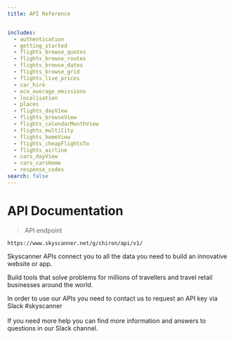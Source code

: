 ```yaml
---
title: API Reference


includes:
  - authentication
  - getting_started
  - flights_browse_quotes
  - flights_browse_routes
  - flights_browse_dates
  - flights_browse_grid
  - flights_live_prices
  - car_hire
  - eco_average_emissions
  - localisation
  - places
  - flights_dayView
  - flights_browseView
  - flights_calendarMonthView
  - flights_multiCity
  - flights_homeView
  - flights_cheapFlightsTo
  - flights_airline
  - cars_dayView
  - cars_carsHome
  - response_codes
search: false
---
```


# API Documentation

> API endpoint

```shell
https://www.skyscanner.net/g/chiron/api/v1/
```
Skyscanner APIs connect you to all the data you need to build an innovative website or app.

Build tools that solve problems for millions of travellers and travel retail businesses around the world.


<aside class="notice">
In order to use our APIs you need to contact us to request an API key via Slack #skyscanner
<br><br>
If you need more help you can find more information and answers to questions in our Slack channel.
</aside>








